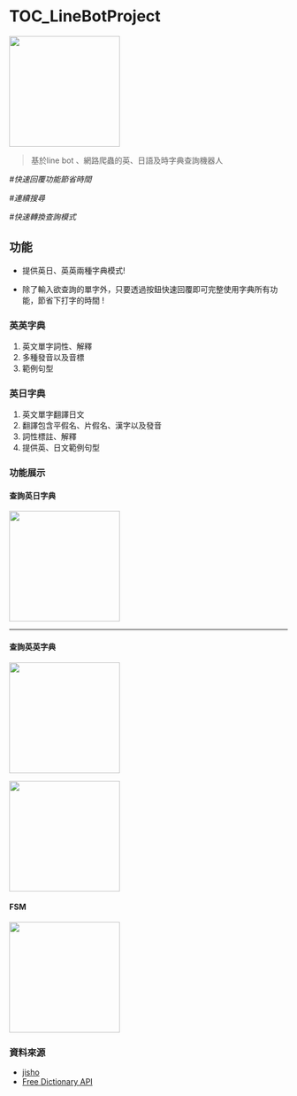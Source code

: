 # TOC_LineBotProject
<p >
    <img src="https://i.imgur.com/fKmhCBL.png" width="200">
</p>

> 基於line bot 、網路爬蟲的英、日語及時字典查詢機器人

*#快速回覆功能節省時間*

*#連續搜尋*

*#快速轉換查詢模式*

## 功能
* 提供英日、英英兩種字典模式!

* 除了輸入欲查詢的單字外，只要透過按鈕快速回覆即可完整使用字典所有功能，節省下打字的時間 !

### 英英字典
1. 英文單字詞性、解釋
2. 多種發音以及音標
3. 範例句型
### 英日字典
1. 英文單字翻譯日文
2. 翻譯包含平假名、片假名、漢字以及發音
3. 詞性標註、解釋
4. 提供英、日文範例句型


### 功能展示
#### 查詢英日字典

<p>
    <img src="https://i.imgur.com/GqXCO5K.png" width="200">
</p>

---

#### 查詢英英字典

<p>
    <img src="https://i.imgur.com/JW0aBCL.png" width="200">
</p>

<p>
    <img src="https://i.imgur.com/cJgF7kl.png" width="200">
</p>

#### FSM
<p>
    <img src="https://i.imgur.com/sxIbylt.png" width="200">
</p>



### 資料來源
* [jisho](https://jisho.org/)
* [Free Dictionary API](https://dictionaryapi.dev/)



